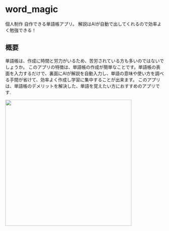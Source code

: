 # word_magic

個人制作
自作できる単語帳アプリ。
解説はAIが自動で出してくれるので効率よく勉強できる！

## 概要
単語帳は、作成に時間と労力がいるため、苦労されている方も多いのではないでしょうか。
このアプリの特徴は、単語帳の作成が簡単なことです。単語帳の表面を入力するだけで、裏面にAIが解説を自動入力し、単語の意味や使い方を調べる手間が省けて、効率よく作成し学習に集中することが出来ます。
このアプリは、単語帳のデメリットを解決した、単語を覚えたい方におすすめのアプリです.

<img src='https://github.com/matsurasoua/WordMagic/assets/125346986/066c5067-f960-432f-a57f-d9b33525ee9d' width='400px'>
